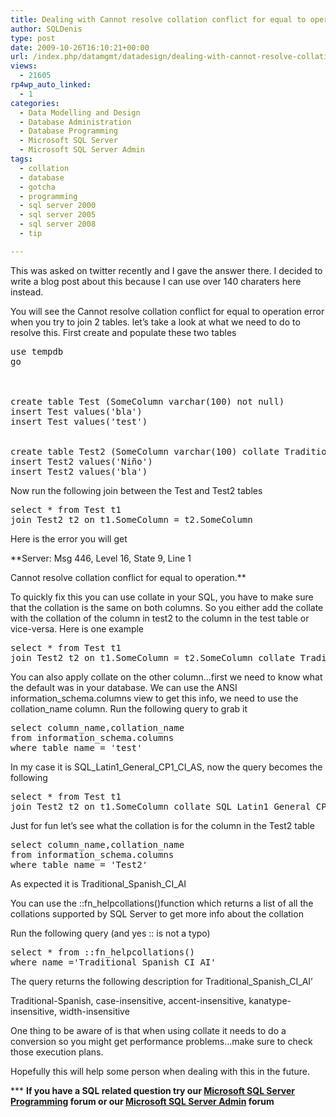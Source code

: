 ```yaml
---
title: Dealing with Cannot resolve collation conflict for equal to operation errors
author: SQLDenis
type: post
date: 2009-10-26T16:10:21+00:00
url: /index.php/datamgmt/datadesign/dealing-with-cannot-resolve-collation-co/
views:
  - 21605
rp4wp_auto_linked:
  - 1
categories:
  - Data Modelling and Design
  - Database Administration
  - Database Programming
  - Microsoft SQL Server
  - Microsoft SQL Server Admin
tags:
  - collation
  - database
  - gotcha
  - programming
  - sql server 2000
  - sql server 2005
  - sql server 2008
  - tip

---
```

This was asked on twitter recently and I gave the answer there. I decided to write a blog post about this because I can use over 140 charaters here instead.
  
You will see the Cannot resolve collation conflict for equal to operation error when you try to join 2 tables. let&#8217;s take a look at what we need to do to resolve this. First create and populate these two tables

<pre>use tempdb
go



create table Test (SomeColumn varchar(100) not null)
insert Test values('bla')
insert Test values('test')


create table Test2 (SomeColumn varchar(100) collate Traditional_Spanish_CI_AI not null)
insert Test2 values('Niño')
insert Test2 values('bla')</pre>

Now run the following join between the Test and Test2 tables

<pre>select * from Test t1
join Test2 t2 on t1.SomeColumn = t2.SomeColumn</pre>

Here is the error you will get

**Server: Msg 446, Level 16, State 9, Line 1
  
Cannot resolve collation conflict for equal to operation.**

To quickly fix this you can use collate in your SQL, you have to make sure that the collation is the same on both columns. So you either add the collate with the collation of the column in test2 to the column in the test table or vice-versa. Here is one example

<pre>select * from Test t1
join Test2 t2 on t1.SomeColumn = t2.SomeColumn collate Traditional_Spanish_CI_AI</pre>

You can also apply collate on the other column&#8230;first we need to know what the default was in your database. We can use the ANSI information\_schema.columns view to get this info, we need to use the collation\_name column. Run the following query to grab it

<pre>select column_name,collation_name
from information_schema.columns
where table_name = 'test'</pre>

In my case it is SQL\_Latin1\_General\_CP1\_CI_AS, now the query becomes the following

<pre>select * from Test t1
join Test2 t2 on t1.SomeColumn collate SQL_Latin1_General_CP1_CI_AS = t2.SomeColumn</pre>

Just for fun let&#8217;s see what the collation is for the column in the Test2 table

<pre>select column_name,collation_name
from information_schema.columns
where table_name = 'Test2'</pre>

As expected it is Traditional\_Spanish\_CI_AI

You can use the ::fn_helpcollations()function which returns a list of all the collations supported by SQL Server to get more info about the collation

Run the following query (and yes :: is not a typo)

<pre>select * from ::fn_helpcollations()
where name ='Traditional_Spanish_CI_AI'</pre>

The query returns the following description for Traditional\_Spanish\_CI_AI&#8217;

Traditional-Spanish, case-insensitive, accent-insensitive, kanatype-insensitive, width-insensitive

One thing to be aware of is that when using collate it needs to do a conversion so you might get performance problems&#8230;make sure to check those execution plans.

Hopefully this will help some person when dealing with this in the future.



\*** **If you have a SQL related question try our [Microsoft SQL Server Programming][1] forum or our [Microsoft SQL Server Admin][2] forum**<ins></ins>

 [1]: http://forum.lessthandot.com/viewforum.php?f=17
 [2]: http://forum.lessthandot.com/viewforum.php?f=22